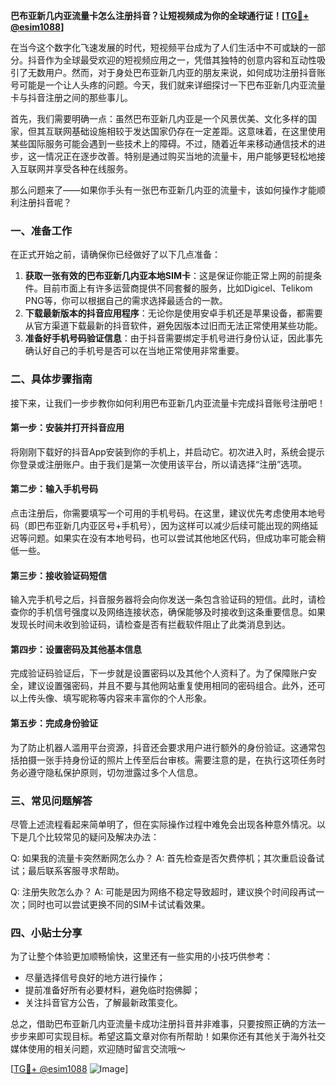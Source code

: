 **巴布亚新几内亚流量卡怎么注册抖音？让短视频成为你的全球通行证！[[TG💪+ @esim1088](https://t.me/s/esim1088)]**

在当今这个数字化飞速发展的时代，短视频平台成为了人们生活中不可或缺的一部分。抖音作为全球最受欢迎的短视频应用之一，凭借其独特的创意内容和互动性吸引了无数用户。然而，对于身处巴布亚新几内亚的朋友来说，如何成功注册抖音账号可能是一个让人头疼的问题。今天，我们就来详细探讨一下巴布亚新几内亚流量卡与抖音注册之间的那些事儿。

首先，我们需要明确一点：虽然巴布亚新几内亚是一个风景优美、文化多样的国家，但其互联网基础设施相较于发达国家仍存在一定差距。这意味着，在这里使用某些国际服务可能会遇到一些技术上的障碍。不过，随着近年来移动通信技术的进步，这一情况正在逐步改善。特别是通过购买当地的流量卡，用户能够更轻松地接入互联网并享受各种在线服务。

那么问题来了——如果你手头有一张巴布亚新几内亚的流量卡，该如何操作才能顺利注册抖音呢？

### 一、准备工作

在正式开始之前，请确保你已经做好了以下几点准备：
1. **获取一张有效的巴布亚新几内亚本地SIM卡**：这是保证你能正常上网的前提条件。目前市面上有许多运营商提供不同套餐的服务，比如Digicel、Telikom PNG等，你可以根据自己的需求选择最适合的一款。
2. **下载最新版本的抖音应用程序**：无论你是使用安卓手机还是苹果设备，都需要从官方渠道下载最新的抖音软件，避免因版本过旧而无法正常使用某些功能。
3. **准备好手机号码验证信息**：由于抖音需要绑定手机号进行身份认证，因此事先确认好自己的手机号是否可以在当地正常使用非常重要。

### 二、具体步骤指南

接下来，让我们一步步教你如何利用巴布亚新几内亚流量卡完成抖音账号注册吧！

#### 第一步：安装并打开抖音应用
将刚刚下载好的抖音App安装到你的手机上，并启动它。初次进入时，系统会提示你登录或注册账户。由于我们是第一次使用该平台，所以请选择“注册”选项。

#### 第二步：输入手机号码
点击注册后，你需要填写一个可用的手机号码。在这里，建议优先考虑使用本地号码（即巴布亚新几内亚区号+手机号），因为这样可以减少后续可能出现的网络延迟等问题。如果实在没有本地号码，也可以尝试其他地区代码，但成功率可能会稍低一些。

#### 第三步：接收验证码短信
输入完手机号之后，抖音服务器将会向你发送一条包含验证码的短信。此时，请检查你的手机信号强度以及网络连接状态，确保能够及时接收到这条重要信息。如果发现长时间未收到验证码，请检查是否有拦截软件阻止了此类消息到达。

#### 第四步：设置密码及其他基本信息
完成验证码验证后，下一步就是设置密码以及其他个人资料了。为了保障账户安全，建议设置强密码，并且不要与其他网站重复使用相同的密码组合。此外，还可以上传头像、填写昵称等内容来丰富你的个人形象。

#### 第五步：完成身份验证
为了防止机器人滥用平台资源，抖音还会要求用户进行额外的身份验证。这通常包括拍摄一张手持身份证的照片上传至后台审核。需要注意的是，在执行这项任务时务必遵守隐私保护原则，切勿泄露过多个人信息。

### 三、常见问题解答

尽管上述流程看起来简单明了，但在实际操作过程中难免会出现各种意外情况。以下是几个比较常见的疑问及解决办法：

Q: 如果我的流量卡突然断网怎么办？
A: 首先检查是否欠费停机；其次重启设备试试；最后联系客服寻求帮助。

Q: 注册失败怎么办？
A: 可能是因为网络不稳定导致超时，建议换个时间段再试一次；同时也可以尝试更换不同的SIM卡试试看效果。

### 四、小贴士分享

为了让整个体验更加顺畅愉快，这里还有一些实用的小技巧供参考：
- 尽量选择信号良好的地方进行操作；
- 提前准备好所有必要材料，避免临时抱佛脚；
- 关注抖音官方公告，了解最新政策变化。

总之，借助巴布亚新几内亚流量卡成功注册抖音并非难事，只要按照正确的方法一步步来即可实现目标。希望这篇文章对你有所帮助！如果你还有其他关于海外社交媒体使用的相关问题，欢迎随时留言交流哦～ 

[[TG💪+ @esim1088](https://t.me/s/esim1088) ![Image](https://i.postimg.cc/4NQfJmqS/Snipaste-2025-05-13-00-14-12.png)]